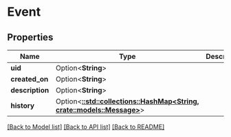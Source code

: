 # Event

## Properties

Name | Type | Description | Notes
------------ | ------------- | ------------- | -------------
**uid** | Option<**String**> |  | [optional]
**created_on** | Option<**String**> |  | [optional]
**description** | Option<**String**> |  | [optional]
**history** | Option<[**::std::collections::HashMap<String, crate::models::Message>**](Message.md)> |  | [optional]

[[Back to Model list]](../README.md#documentation-for-models) [[Back to API list]](../README.md#documentation-for-api-endpoints) [[Back to README]](../README.md)


